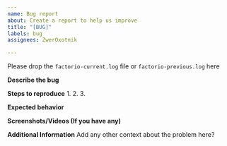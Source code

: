 ```yaml
---
name: Bug report
about: Create a report to help us improve
title: "[BUG]"
labels: bug
assignees: ZwerOxotnik

---
```


Please drop the `factorio-current.log` file or `factorio-previous.log` here

**Describe the bug**


**Steps to reproduce**
1. 
2. 
3. 

**Expected behavior**


**Screenshots/Videos (If you have any)**



**Additional Information**
Add any other context about the problem here?
